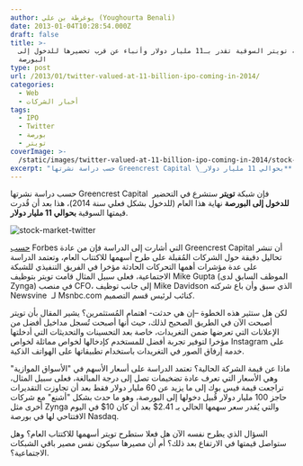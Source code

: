 ```yaml
---
author: يوغرطة بن علي (Youghourta Benali)
date: 2013-01-04T10:28:54.000Z
draft: false
title: >-
  قيمة تويتر السوقية تقدر بـ11 مليار دولار وأنباء عن قرب تحضيرها للدخول إلى
  البورصة  
type: post
url: /2013/01/twitter-valued-at-11-billion-ipo-coming-in-2014/
categories:
  - Web
  - أخبار الشركات
tags:
  - IPO
  - Twitter
  - بورصة
  - تويتر
coverImage: >-
  /static/images/twitter-valued-at-11-billion-ipo-coming-in-2014/stock-market-twitter.jpg
excerpt: "حسب دراسة نشرتها Greencrest Capital \_فإن شبكة **تويتر** ستشرع في التحضير **للدخول إلى البورصة** نهاية هذا العام (للدخول بشكل فعلي سنة 2014)، هذا بعد أن قُدرت قيمتها السوقية **بحوالي 11 مليار دولار**.\n\n![stock-market-twitter](/static/images/twitter-valued-at-11-billion-ipo-coming-in-2014/stock-market-twitter.jpg)\n\n[حسب](http://www.forbes.com/sites/abrambrown/2013/01/03/reading-twitters-tea-leaves-ipo-prep-may-start-this-year-offering-in-2014/) Forbes التي أشارت إلى الدراسة فإن من عادة"
---
```

حسب دراسة نشرتها Greencrest Capital  فإن شبكة **تويتر** ستشرع في التحضير **للدخول إلى البورصة** نهاية هذا العام (للدخول بشكل فعلي سنة 2014)، هذا بعد أن قُدرت قيمتها السوقية **بحوالي 11 مليار دولار**.

![stock-market-twitter](/static/images/twitter-valued-at-11-billion-ipo-coming-in-2014/stock-market-twitter.jpg)

[حسب](http://www.forbes.com/sites/abrambrown/2013/01/03/reading-twitters-tea-leaves-ipo-prep-may-start-this-year-offering-in-2014/) Forbes التي أشارت إلى الدراسة فإن من عادة Greencrest Capital أن تنشر تحاليل دقيقة حول الشركات المُقبلة على طرح أسهمها للاكتتاب العام، وتعتمد الدراسة على عدة مؤشرات أهمها التحركات الحادثة مؤخرا في الفريق التنفيذي للشبكة الاجتماعية، فعلى سبيل المثال قامت تويتر بتوظيف Mike Gupta (الموظف السابق لدى Zynga) في منصب CFO، إلى جانب توظيف Mike Davidson الذي سبق وأن باع شركته Newsvine  لـ Msnbc.com كنائب لرئيس قسم التصميم.

لكن هل ستثير هذه الخطوة –إن هي حدثت- اهتمام المُستثمرين؟ يشير المقال بأن تويتر أصبحت الآن في الطريق الصحيح لذلك، حيث أنها أصبحت تُسجل مداخيل أفضل من الإعلانات التي تعرضها ضمن التغريدات، خاصة بعد التحسينات والتحديثات التي أدخلتها مؤخرا لتوفير تجربة أفضل للمستخدم كإدخالها لخواص مماثلة لخواص Instagram على خدمة إرفاق الصور في التغريدات باستخدام تطبيقاتها على الهواتف الذكية.

ماذا عن قيمة الشركة الحالية؟ تعتمد الدراسة على أسعار الأسهم في "الأسواق الموازية" وهي الأسعار التي تعرف عادة تضخيمات تصل إلى درجة المبالغة، فعلى سبيل المثال، تراجعت قيمة فيس بوك إلى ما يزيد عن 60 مليار دولار فقط بعد أن تجاوزت التقديرات حاجز 100 مليار دولار قُبيل دخولها إلى البورصة، وهو ما حدث بشكل "أشنع" مع شركات أخرى مثل Zynga والتي يُقدر سعر سهمها الحالي بـ 2.41$ بعد أن كان 10$ في اليوم الافتتاحي لها في بورصة Nasdaq.

السؤال الذي يطرح نفسه الآن هل فعلا ستطرح تويتر أسهمها للاكتتاب العام؟ وهل ستواصل قيمتها في الارتفاع بعد ذلك؟ أم أن مصيرها سيكون نفس مصير باقي الشبكات الاجتماعية؟.
